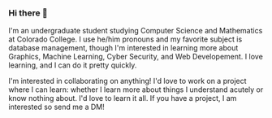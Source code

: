 ### Hi there 👋

I'm an undergraduate student studying Computer Science and Mathematics at Colorado College. I use he/him pronouns and my favorite subject is database management, though I'm interested in learning more about Graphics, Machine Learning, Cyber Security, and Web Developement. I love learning, and I can do it pretty quickly. 

I'm interested in collaborating on anything! I'd love to work on a project where I can learn: whether I learn more about things I understand acutely or know nothing about. I'd love to learn it all. If you have a project, I am interested so send me a DM!

<!--
**tflagg3/tflagg3** is a ✨ _special_ ✨ repository because its `README.md` (this file) appears on your GitHub profile.

Here are some ideas to get you started:

- 🔭 I’m currently working on ...
- 🌱 I’m currently learning ...
- 👯 I’m looking to collaborate on ...
- 🤔 I’m looking for help with ...
- 💬 Ask me about ...
- 📫 How to reach me: ...
- 😄 Pronouns: ...
- ⚡ Fun fact: ...
-->
